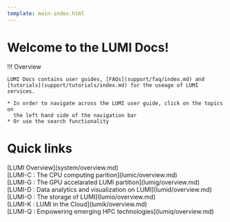 ```yaml
---
template: main-index.html
---
```


<h1 id="welcometext"> Welcome to the LUMI Docs! </h1>

!!! Overview
    
    LUMI Docs contains user guides, [FAQs](support/faq/index.md) and [tutorials](support/tutorials/index.md) for the useage of LUMI services.

    * In order to navigate across the LUMI user guide, click on the topics on
      the left hand side of the navigation bar
    * Or use the search functionality


<h1 id="quicklinktitle"> Quick links </h1>

<span class="index-quicklinks">
[LUMI Overview](system/overview.md) 
</span><br>
<span class="index-quicklinks">
[LUMI-C : The CPU computing parition](lumic/overview.md)
</span><br>
<span class="index-quicklinks">
[LUMI-G : The GPU accelarated LUMI partition](lumig/overview.md)
</span><br>
<span class="index-quicklinks">
[LUMI-D : Data analytics and visualization on LUMI](lumid/overview.md)
</span><br>
<span class="index-quicklinks">
[LUMI-O : The storage of LUMI](lumio/overview.md)
</span><br>
<span class="index-quicklinks">
[LUMI-K : LUMI in the Cloud](lumik/overview.md)
</span><br>
<span class="index-quicklinks">
[LUMI-Q : Empowering emerging HPC technologies](lumiq/overview.md)
</span><br>


